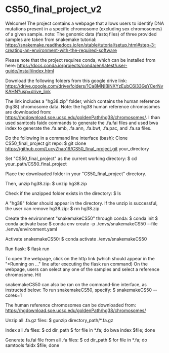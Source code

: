 # CS50_final_project_v2
Welcome! The project contains a webpage that allows users to identify DNA mutations present in a specific chromosome (excluding sex chromosomes) of a given sample. 
note: The genomic data (fastq files) of three provided samples are taken from snakemake tutorial: https://snakemake.readthedocs.io/en/stable/tutorial/setup.html#step-3-creating-an-environment-with-the-required-software

Please note that the project requires conda, which can be installed from here: https://docs.conda.io/projects/conda/en/latest/user-guide/install/index.html

Download the following folders from this google drive link: https://drive.google.com/drive/folders/1Ca8MNlBiNXYzEubC6i33GsYCerNvKAHN?usp=drive_link

The link includes a "hg38.zip" folder, which contains the human reference (hg38) chromosome data. 
Note: the hg38 human reference chromosomes are downloaded from: https://hgdownload.soe.ucsc.edu/goldenPath/hg38/chromosomes/. I than used samtools faidx commands to generate the .fa.fai files and used bwa index to generate the .fa.amb, .fa.ann, .fa.bwt, .fa.pac, and .fa.sa files. 

Do the following in a command line interface (bash):
Clone CS50_final_project git repo:
$ git clone https://github.com/LucyZhao19/CS50_final_project.git your_directory

Set "CS50_final_project" as the current working directory:
$ cd your_path/CS50_final_project

Place the downloaded folder in your "CS50_final_project" directory. 

Then, unzip hg38.zip:
$ unzip hg38.zip

Check if the unzipped folder exists in the directory:
$ ls

A "hg38" folder should appear in the directory. If the unzip is successful, the user can remove hg38.zip:
$ rm hg38.zip

Create the environment "snakemakeCS50" through conda:
$ conda init
$ conda activate base
$ conda env create -p ./envs/snakemakeCS50 --file ./envs/environment.yaml

Activate snakemakeCS50:
$ conda activate ./envs/snakemakeCS50

Run flask:
$ flask run

To open the webpage, click on the http link (which should appear in the "*Running on ..." line after executing the flask run command)
On the webpage, users can select any one of the samples and select a reference chromosome. Hit 

snakemakeCS50 can also be ran on the command-line interface, as instructed below:
To run snakemakeCS50, specify:
$ snakemakeCS50 --cores=1

The human reference chromosomes can be downloaded from:
https://hgdownload.soe.ucsc.edu/goldenPath/hg38/chromosomes/

Unzip all .fa.gz files:
$ gunzip directory_path/*.fa.gz

Index all .fa files:
$ cd dir_path
$ for file in *.fa; do bwa index $file; done

Generate fa.fai file from all .fa files: 
$ cd dir_path
$ for file in *.fa; do samtools faidx $file; done